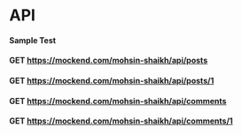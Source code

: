# API

#### Sample Test

#### GET https://mockend.com/mohsin-shaikh/api/posts
#### GET https://mockend.com/mohsin-shaikh/api/posts/1

#### GET https://mockend.com/mohsin-shaikh/api/comments
#### GET https://mockend.com/mohsin-shaikh/api/comments/1
